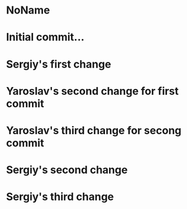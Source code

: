 # NoName
# Initial commit...
# Sergiy's first change
# Yaroslav's second change for first commit 
# Yaroslav's third change for secong commit 
# Sergiy's second change
# Sergiy's third change

